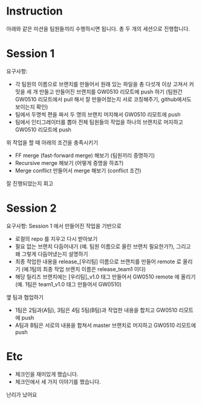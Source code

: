 Instruction
===========

아래와 같은 미션을 팀원들끼리 수행하시면 됩니다. 총 두 개의 세션으로 진행합니다.

Session 1
=========

요구사항:

* 각 팀원의 이름으로 브랜치를 만들어서 원래 있는 파일을 총 다섯개 이상 고쳐서 커밋을 세 개 만들고 만들어진 브랜치를 GW0510 리모트에 push 하기 (팀원간 GW0510 리모트에서 pull 해서 잘 만들어졌는지 서로 코칭해주기, github에서도 보이는지 확인)
* 팀에서 두명씩 편을 짜서 두 명의 브랜치 머지해서 GW0510 리모트에 push
* 팀에서 인티그레이터를 뽑아 전체 팀원들의 작업을 하나의 브랜치로 머지하고 GW0510 리모트에 push

위 작업을 할 때 아래의 조건을 충족시키기

* FF merge (fast-forward merge) 해보기 (팀원끼리 증명하기)
* Recursive merge 해보기 (어떻게 증명을 하죠?)
* Merge conflict 만들어서 merge 해보기 (conflict 조건)

잘 진행되었는지 회고

Session 2
=========

요구사항: Session 1 에서 만들어진 작업을 기반으로

* 로컬의 repo 를 지우고 다시 받아보기
* 필요 없는 브랜치 다듬어내기 (예. 팀원 이름으로 올린 브랜치 필요한가?), 그리고 왜 그렇게 다듬어냈는지 설명하기
* 최종 작업한 내용을 release_[우리팀] 이름으로 브랜치를 만들어 remote 로 올리기 (예.1팀의 최종 작업 브랜치 이름은 release_team1 이다)
* 해당 릴리즈 브랜치에는 [우리팀]_v1.0 태그 만들어서 GW0510 remote 에 올리기 (예. 1팀은 team1_v1.0 태그 만들어서 GW0510)

옆 팀과 협업하기

* 1팀은 2팀과(A팀), 3팀은 4팀 5팀(B팀)과 작업한 내용을 합치고 GW0510 리모트에 push
* A팀과 B팀은 서로의 내용을 합쳐서 master 브랜치로 머지하고 GW0510 리모트에 push

Etc
===

* 체크인을 재미있게 했습니다.
* 체크인에서 세 가지 이야기를 했습니다.



난리가 났어요
